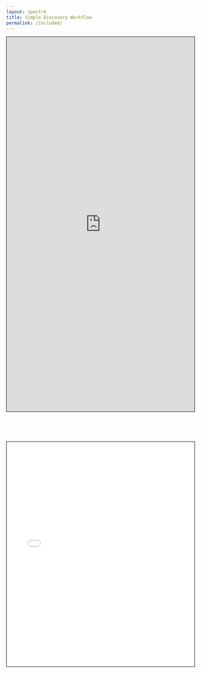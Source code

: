 ```yaml
---
layout: spectre
title: Simple Discovery Workflow
permalink: /included/
---
```


<!--<p align="center"><iframe width="100%" height="100%" src="https://immunedynamics.io/Untitled" frameborder="0" style="border:1px solid black;position:fixed;left:0;top:0;right:0;bottom:0;overflow:auto;width:100%;height:100%;" allow="accelerometer; autoplay; clipboard-write; encrypted-media; gyroscope; picture-in-picture" allowfullscreen></iframe></p>-->

<p align="center"><iframe width="100%" height="1000" src="https://immunedynamics.io/Untitled" frameborder="0" style="border:1px solid black;" allow="accelerometer; autoplay; clipboard-write; encrypted-media; gyroscope; picture-in-picture" allowfullscreen></iframe></p>

<br />
<br />
<br />

<p align="center"><iframe width="100%" height="600" src="/pdfs/discovery.pdf" frameborder="0" style="border:1px solid black" allow="accelerometer; autoplay; clipboard-write; encrypted-media; gyroscope; picture-in-picture" allowfullscreen></iframe></p>

<br />
<br />
<br />

<script>
function includeHTML() {
  var z, i, elmnt, file, xhttp;
  /* Loop through a collection of all HTML elements: */
  z = document.getElementsByTagName("*");
  for (i = 0; i < z.length; i++) {
    elmnt = z[i];
    /*search for elements with a certain atrribute:*/
    file = elmnt.getAttribute("w3-include-html");
    if (file) {
      /* Make an HTTP request using the attribute value as the file name: */
      xhttp = new XMLHttpRequest();
      xhttp.onreadystatechange = function() {
        if (this.readyState == 4) {
          if (this.status == 200) {elmnt.innerHTML = this.responseText;}
          if (this.status == 404) {elmnt.innerHTML = "Page not found.";}
          /* Remove the attribute, and call this function once more: */
          elmnt.removeAttribute("w3-include-html");
          includeHTML();
        }
      }
      xhttp.open("GET", file, true);
      xhttp.send();
      /* Exit the function: */
      return;
    }
  }
}
</script>
  
<!--<div w3-include-html="https://immunedynamics.io/markdown3"></div>-->
<div w3-include-html="markdown4.html"></div>
<div w3-include-html="/markdown4.html"></div>

<script>
includeHTML();
</script>

<br />
<br />
<br />
